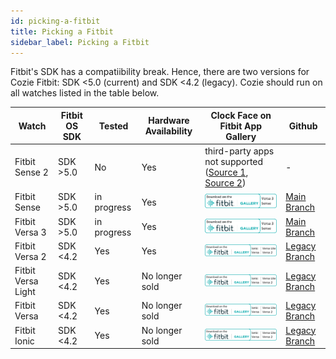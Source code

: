 ```yaml
---
id: picking-a-fitbit
title: Picking a Fitbit
sidebar_label: Picking a Fitbit
---
```


Fitbit's SDK has a compatiibility break. Hence, there are two versions for Cozie Fitbit: SDK <5.0 (current) and SDK <4.2 (legacy). Cozie should run on all watches listed in the table below.

| Watch             | Fitbit OS SDK | Tested      | Hardware Availability | Clock Face on Fitbit App Gallery | Github |
|-------------------|---------------|-------------|-----------------------|-------------------|--------|
|Fitbit Sense 2     | SDK >5.0      | No          | Yes                   | third-party apps not supported (<a href="https://community.fitbit.com/t5/Sense-2/Sense-2-SDK-version-and-buildTarget-alias/m-p/5261674#M2357">Source 1</a>, <a href="https://community.fitbit.com/t5/Sense-2/Are-third-party-apps-available-on-Sense-2/td-p/5244355">Source 2</a>) | - |
|Fitbit Sense       | SDK >5.0      | in progress | Yes                   | [<img src="/img/fitbit_app_gallery_badge_not_official_new_sdk.png" width="166"/>](https://gallery.fitbit.com/details/354ed931-1207-4e2f-a92e-3383bd396f68) | <a href="https://github.com/cozie-app/cozie/tree/master"> Main Branch </a> |
|Fitbit Versa 3     | SDK >5.0      | in progress | Yes                   | [<img src="/img/fitbit_app_gallery_badge_not_official_new_sdk.png" width="166"/>](https://gallery.fitbit.com/details/354ed931-1207-4e2f-a92e-3383bd396f68) | <a href="https://github.com/cozie-app/cozie/tree/master"> Main Branch </a> |
|Fitbit Versa 2     | SDK <4.2      | Yes         | Yes                   | [<img src="/img/fitbit_app_gallery_badge_not_official_old_sdk.png" width="200"/>](https://gallery.fitbit.com/details/512ce6c5-f633-4f7b-853c-891869f5e3d8) | <a href="https://github.com/cozie-app/cozie/tree/cozie-fitbit-legacy"> Legacy Branch </a> |
|Fitbit Versa Light | SDK <4.2      | Yes         | No longer sold        | [<img src="/img/fitbit_app_gallery_badge_not_official_old_sdk.png" width="200"/>](https://gallery.fitbit.com/details/512ce6c5-f633-4f7b-853c-891869f5e3d8) | <a href="https://github.com/cozie-app/cozie/tree/cozie-fitbit-legacy"> Legacy Branch </a> |
|Fitbit Versa       | SDK <4.2      | Yes         | No longer sold        | [<img src="/img/fitbit_app_gallery_badge_not_official_old_sdk.png" width="200"/>](https://gallery.fitbit.com/details/512ce6c5-f633-4f7b-853c-891869f5e3d8) | <a href="https://github.com/cozie-app/cozie/tree/cozie-fitbit-legacy"> Legacy Branch </a> |
|Fitbit Ionic       | SDK <4.2      | Yes         | No longer sold        | [<img src="/img/fitbit_app_gallery_badge_not_official_old_sdk.png" width="200"/>](https://gallery.fitbit.com/details/512ce6c5-f633-4f7b-853c-891869f5e3d8) | <a href="https://github.com/cozie-app/cozie/tree/cozie-fitbit-legacy"> Legacy Branch </a> |
